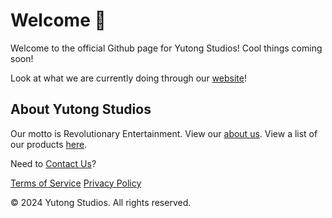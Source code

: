# Welcome 👋
Welcome to the official Github page for Yutong Studios! Cool things coming soon!

Look at what we are currently doing through our [website](https://yutongstudios.com)!

## About Yutong Studios
Our motto is Revolutionary Entertainment.
View our [about us](https://yutongstudios.com/about).
View a list of our products [here](https://yutongstudios.com/products).

Need to [Contact Us](https://yutongstudios.com/contact)?

[Terms of Service](https://yutongstudios.com/terms-of-service) [Privacy Policy](https://yutongstudios.com/privacy-policy)

© 2024 Yutong Studios. All rights reserved.
<!--

**Here are some ideas to get you started:**

🙋‍♀️ A short introduction - what is your organization all about?
🌈 Contribution guidelines - how can the community get involved?
👩‍💻 Useful resources - where can the community find your docs? Is there anything else the community should know?
🍿 Fun facts - what does your team eat for breakfast?
🧙 Remember, you can do mighty things with the power of [Markdown](https://docs.github.com/github/writing-on-github/getting-started-with-writing-and-formatting-on-github/basic-writing-and-formatting-syntax)
-->
